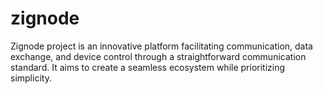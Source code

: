 # zignode
Zignode project is an innovative platform facilitating communication, data exchange, and device control through a straightforward communication standard. It aims to create a seamless ecosystem while prioritizing simplicity.
